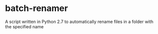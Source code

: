 # batch-renamer
A script written in Python 2.7 to automatically rename files in a folder with the specified name
